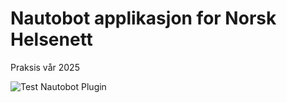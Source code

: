 # Nautobot applikasjon for Norsk Helsenett
Praksis vår 2025

![Test Nautobot Plugin](https://github.com/yourusername/nautobot-plugin-praksis/actions/workflows/test.yml/badge.svg)